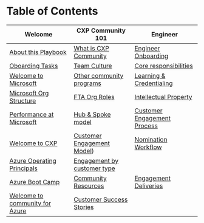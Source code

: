 
# Table of Contents

| Welcome                        | CXP Community 101                             | Engineer                     |
|--------------------------------|---------------------------------|------------------------------|
|[About this Playbook](cxpplaybook/playbook/Welcome/About_this_Playbook.md)             | [What is CXP Community](cxpplaybook/playbook/CXPCommunity101/Community.md)      | [Engineer Onboarding](cxpplaybook/playbook/Engineer/Engineering_Onboarding.md)         |
| [Oboarding Tasks](cxpplaybook/playbook/OnboardingTasks.md)                |  [Team Culture](cxpplaybook/playbook/CXPCommunity101/Team_Culture.md)                    | [Core responsibilities](cxpplaybook/playbook/Engineer/Engineering_Core_Responsibilities.md)       | 
| [Welcome to Microsoft](cxpplaybook/playbook/Welcome/Welcome_to_Microsoft.md)          | [Other community programs](cxpplaybook/playbook/CXPCommunity101/Other_community_programs_at_Micrsoft.md)        |  [Learning & Credentialing](cxpplaybook/playbook/Engineer/Continuous_Learning_and_Credentialing.md)     |
| [Microsoft Org Structure](cxpplaybook/playbook/Welcome/Microsoft_Organizational_Structure.md)           |[FTA Org Roles](cxpplaybook/playbook/CXPCommunity101/FTA_Org_&_Roles.md)                   |  [Intellectual Property](cxpplaybook/playbook//Engineer/Intellectual_Property_(IP).md)         |
| [Performance at Microsoft](cxpplaybook/playbook/Welcome/Performance_at_Microsoft.md)        | [Hub & Spoke model](cxpplaybook/playbook/CXPCommunity101/Hub_&_Spoke_Model.md)              |  [Customer Engagement Process](cxpplaybook/playbook/Engineer/Customer_Engagement_Process.md)  |
| [Welcome to CXP](cxpplaybook/playbook/Welcome/Welcome_to_CXP.md)         | [Customer Engagement Model](cxpplaybook/playbook/CXPCommunity101/Customer_Engagement_Model.md))           | [Nomination Workflow](cxpplaybook/playbook/Engineer/Nomination_Workflow.md)          |
| [Azure Operating Principals](cxpplaybook/playbook/Welcome/Operating_Principals_for_Azure_Engineering.md)   | [Engagement by customer type](cxpplaybook/playbook/CXPCommunity101/Engagement_by_Customer_Type.md)        |              |
| [Azure Boot Camp](cxpplaybook/playbook/Welcome/Azure_Boot_Camp.md)       |    [Community Resources](cxpplaybook/playbook/CXPCommunity101/FastTrack_Resources.md)     |  [Engagement Deliveries](cxpplaybook/playbook/Engineer/Engagement_Deliveries.md)        |
| [Welcome to community for Azure](cxpplaybook/playbook/Welcome/Welcome_to_FastTrack_for_Azure.md)         |  [Customer Success Stories](cxpplaybook/playbook/CXPCommunity101/Customer_Success_Stories.md)             |               | [Azure PG Engagement Model](cxpplaybook/playbook/Engineer/Azure_Product_Group_Engagement_Model.md)    |

